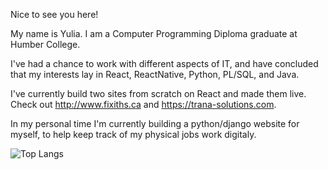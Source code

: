 Nice to see you here!

My name is Yulia. I am a Computer Programming Diploma graduate at Humber College.

I've had a chance to work with different aspects of IT, and have concluded that my interests lay in React, ReactNative, Python, PL/SQL, and Java.

I've currently build two sites from scratch on React and made them live. Check out http://www.fixiths.ca and https://trana-solutions.com. 

In my personal time I'm currently building a python/django website for myself, to help keep track of my physical jobs work digitaly. 

![Top Langs](https://github-readme-stats.vercel.app/api/top-langs/?username=yuliaFl&layout=compact)
